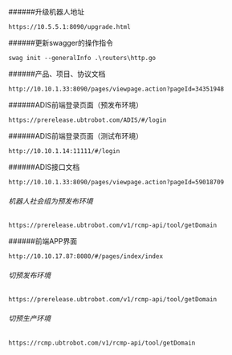 ######升级机器人地址
```text
https://10.5.5.1:8090/upgrade.html
```

######更新swagger的操作指令
```text
swag init --generalInfo .\routers\http.go
```

######产品、项目、协议文档
```text
http://10.10.1.33:8090/pages/viewpage.action?pageId=34351948
```

######ADIS前端登录页面（预发布环境）
```text
https://prerelease.ubtrobot.com/ADIS/#/login
```

######ADIS前端登录页面（测试布环境）
```text
http://10.10.1.14:11111/#/login
```

######ADIS接口文档
```text
http://10.10.1.33:8090/pages/viewpage.action?pageId=59018709
```


###### 机器人社会组为预发布环境
```text
https://prerelease.ubtrobot.com/v1/rcmp-api/tool/getDomain
```

######前端APP界面
```text
http://10.10.17.87:8080/#/pages/index/index
```

###### 切预发布环境
```text
https://prerelease.ubtrobot.com/v1/rcmp-api/tool/getDomain
```

###### 切预生产环境
```text
https://rcmp.ubtrobot.com/v1/rcmp-api/tool/getDomain
```
